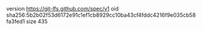 version https://git-lfs.github.com/spec/v1
oid sha256:5b2b02f53d6172e91c1ef1cb8929cc10ba43cf4fddc4216f9e035cb58fa3fed1
size 435
